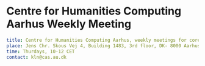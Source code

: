 # Centre for Humanities Computing Aarhus Weekly Meeting #

```yaml
title: Centre for Humanities Computing Aarhus, weekly meetings for core group
place: Jens Chr. Skous Vej 4, Building 1483, 3rd floor, DK- 8000 Aarhus C
time: Thurdays, 10-12 CET
contact: kln@cas.au.dk
```

